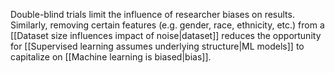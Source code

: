 ---
---

Double-blind trials limit the influence of researcher biases on results. Similarly, removing certain features (e.g. gender, race, ethnicity, etc.) from a [[Dataset size influences impact of noise|dataset]] reduces the opportunity for [[Supervised learning assumes underlying structure|ML models]] to capitalize on [[Machine learning is biased|bias]].